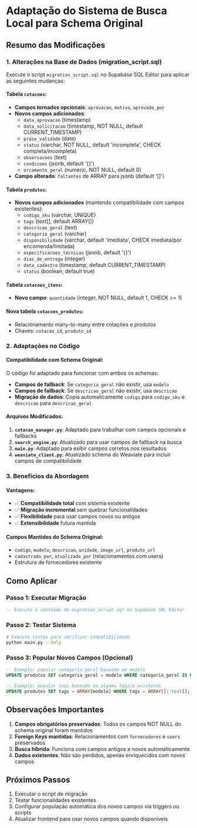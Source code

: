 # Adaptação do Sistema de Busca Local para Schema Original

## Resumo das Modificações

### 1. Alterações na Base de Dados (migration_script.sql)

Execute o script `migration_script.sql` no Supabase SQL Editor para aplicar as seguintes mudanças:

#### Tabela `cotacoes`:
- **Campos tornados opcionais**: `aprovacao`, `motivo`, `aprovado_por`
- **Novos campos adicionados**:
  - `data_aprovacao` (timestamp)
  - `data_solicitacao` (timestamp, NOT NULL, default CURRENT_TIMESTAMP)
  - `prazo_validade` (date)
  - `status` (varchar, NOT NULL, default 'incompleta', CHECK completa/incompleta)
  - `observacoes` (text)
  - `condicoes` (jsonb, default '{}')
  - `orcamento_geral` (numeric, NOT NULL, default 0)
- **Campo alterado**: `faltantes` de ARRAY para jsonb (default '[]')

#### Tabela `produtos`:
- **Novos campos adicionados** (mantendo compatibilidade com campos existentes):
  - `codigo_sku` (varchar, UNIQUE)
  - `tags` (text[], default ARRAY[])
  - `descricao_geral` (text)
  - `categoria_geral` (varchar)
  - `disponibilidade` (varchar, default 'imediata', CHECK imediata/por encomenda/limitada)
  - `especificacoes_tecnicas` (jsonb, default '{}')
  - `dias_de_entrega` (integer)
  - `data_cadastro` (timestamp, default CURRENT_TIMESTAMP)
  - `status` (boolean, default true)

#### Tabela `cotacoes_itens`:
- **Novo campo**: `quantidade` (integer, NOT NULL, default 1, CHECK >= 1)

#### Nova tabela `cotacoes_produtos`:
- Relacionamento many-to-many entre cotações e produtos
- Chaves: `cotacao_id`, `produto_id`

### 2. Adaptações no Código

#### Compatibilidade com Schema Original:
O código foi adaptado para funcionar com ambos os schemas:
- **Campos de fallback**: Se `categoria_geral` não existir, usa `modelo`
- **Campos de fallback**: Se `descricao_geral` não existir, usa `descricao`
- **Migração de dados**: Copia automaticamente `codigo` para `codigo_sku` e `descricao` para `descricao_geral`

#### Arquivos Modificados:
1. **`cotacao_manager.py`**: Adaptado para trabalhar com campos opcionais e fallbacks
2. **`search_engine.py`**: Atualizado para usar campos de fallback na busca
3. **`main.py`**: Adaptado para exibir campos corretos nos resultados
4. **`weaviate_client.py`**: Atualizado schema do Weaviate para incluir campos de compatibilidade

### 3. Benefícios da Abordagem

#### Vantagens:
- ✅ **Compatibilidade total** com sistema existente
- ✅ **Migração incremental** sem quebrar funcionalidades
- ✅ **Flexibilidade** para usar campos novos ou antigos
- ✅ **Extensibilidade** futura mantida

#### Campos Mantidos do Schema Original:
- `codigo`, `modelo`, `descricao`, `unidade`, `image_url`, `produto_url`
- `cadastrado_por`, `atualizado_por` (relacionamentos com users)
- Estrutura de fornecedores existente

## Como Aplicar

### Passo 1: Executar Migração
```sql
-- Execute o conteúdo de migration_script.sql no Supabase SQL Editor
```

### Passo 2: Testar Sistema
```bash
# Execute testes para verificar compatibilidade
python main.py --help
```

### Passo 3: Popular Novos Campos (Opcional)
```sql
-- Exemplo: popular categoria_geral baseado em modelo
UPDATE produtos SET categoria_geral = modelo WHERE categoria_geral IS NULL;

-- Exemplo: popular tags baseado em alguma lógica existente
UPDATE produtos SET tags = ARRAY[modelo] WHERE tags = ARRAY[]::text[];
```

## Observações Importantes

1. **Campos obrigatórios preservados**: Todos os campos NOT NULL do schema original foram mantidos
2. **Foreign Keys mantidas**: Relacionamentos com `fornecedores` e `users` preservados
3. **Busca híbrida**: Funciona com campos antigos e novos automaticamente
4. **Dados existentes**: Não são perdidos, apenas enriquecidos com novos campos

## Próximos Passos

1. Executar o script de migração
2. Testar funcionalidades existentes
3. Configurar população automática dos novos campos via triggers ou scripts
4. Atualizar frontend para usar novos campos quando disponíveis
